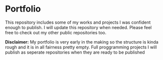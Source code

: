 # Portfolio
This repository includes some of my works and projects I was confident enough to publish. I will update this repository when needed. Please feel free to check out my other public repositories too.

**Disclaimer:** My portfolio is very early in the making so the structure is kinda rough and it is in all fairness pretty empty. Full proggramming projects I will publish as seperate repositories when they are ready to be published

